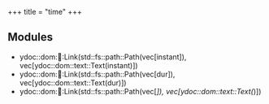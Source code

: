 +++
title = "time"
+++
## Modules

+ ydoc::dom::link::Link(std::fs::path::Path(vec[instant]), vec[ydoc::dom::text::Text(instant)])
+ ydoc::dom::link::Link(std::fs::path::Path(vec[dur]), vec[ydoc::dom::text::Text(dur)])
+ ydoc::dom::link::Link(std::fs::path::Path(vec[_]), vec[ydoc::dom::text::Text(_)])


